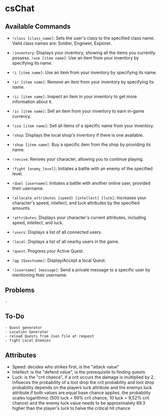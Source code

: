 # csChat
## Available Commands

- `!class [class_name]`: Sets the user's class to the specified class name. Valid class names are: Soldier, Engineer, Explorer.

- `!inventory`: Displays your inventory, showing all the items you currently possess.
  `!use [item name]`: Use an item from your inventory by specifying its name.   
- `!i [item name]`: Use an item from your inventory by specifying its name.
- `!ir [item name]`: Remove an item from your inventory by specifying its name.
- `!ii [item name]`: Inspect an item in your inventory to get more information about it.
- `!is [item name]`: Sell an item from your inventory to earn in-game currency.
- `!isa [item name]`: Sell all items of a specific name from your inventory.

- `!shop`: Displays the local shop's inventory if there is one available.
- `!shop [item name]`: Buy a specific item from the shop by providing its name.

- `!revive`: Revives your character, allowing you to continue playing.

- `!fight [enemy_level]`: Initiates a battle with an enemy of the specified level.

- `!duel [username]`: Initiates a battle with another online user, provided their username.

- `!allocate_attributes [speed] [intellect] [luck]`: Increases your character's speed, intellect, and luck attributes by the specified amounts.

- `!attributes`: Displays your character's current attributes, including speed, intellect, and luck.

- `!users`: Displays a list of all connected users.

- `!local`: Displays a list of all nearby users in the game.

- `!quest`: Progress your Active Quest.
- `!qg [Questname]`: Display/Accept a local Quest.

- `![username] [message]`: Send a private message to a specific user by mentioning their username.



## Problems
    -

## To-Do
    - Quest generator
    - Location Generator
    - reload Quests from Json file at request
    - fight Local Enemies 

## Attributes
- Speed:        decides who strikes first, is the "attack value"
- Intellect:    is the "defend value", is the prerequisite to finding quests
- Luck:         is the "crit chance", if a crit occurs the damage is multiplied by 2, influeces the probability of a loot drop
                the crit probability and loot drop probability depends on the players luck attribute and the enemys luck attribute if both values are equal base chance applies.
                the probability scales logarithmic (500 luck = 99% crit chance, 10 luck = 9,52% crit chance) and the enemy luck value needs to be approximately 69.3 higher than the player's luck to halve the critical hit chance